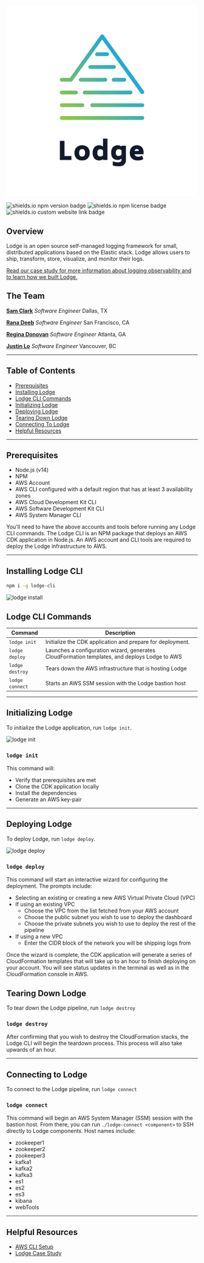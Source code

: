 ![lodge-logo](https://github.com/lodge-logging/Lodge-CLI/blob/main/img/Lodge_logo_color.png)

![shields.io npm version badge](https://img.shields.io/npm/v/lodge-cli)
![shields.io npm license badge](https://img.shields.io/npm/l/lodge-cli)
![shields.io custom website link badge](https://img.shields.io/static/v1?label=website&message=lodge-logging.github.io&color=blue)

## Overview

Lodge is an open source self-managed logging framework for small, distributed applications based on the Elastic stack. Lodge allows users to ship, transform, store, visualize, and monitor their logs.


[Read our case study for more information about logging observability and to learn how we built Lodge.](https://lodge-logging.github.io)

## The Team

**[Sam Clark](https://www.linkedin.com/in/sam-clark-0aa74390/)** _Software Engineer_ Dallas, TX

**[Rana Deeb](https://www.linkedin.com/in/rana-deeb/)** _Software Engineer_ San Francisco, CA

**[Regina Donovan](https://www.linkedin.com/in/regina-donovan-82242040/)** _Software Engineer_ Atlanta, GA

**[Justin Lo](https://www.linkedin.com/in/justinkevinheilo/)** _Software Engineer_ Vancouver, BC

---

## Table of Contents

- [Prerequisites](https://github.com/lodge-logging/Lodge-CLI#prerequisites)
- [Installing Lodge](https://github.com/lodge-logging/Lodge-CLI#installing-lodge)
- [Lodge CLI Commands](https://github.com/lodge-logging/Lodge-CLI#lodge-cli-commands)
- [Initializing Lodge](https://github.com/lodge-logging/Lodge-CLI#initializing-lodge)
- [Deploying Lodge](https://github.com/lodge-logging/Lodge-CLI#deploying-lodge)
- [Tearing Down Lodge](https://github.com/lodge-logging/Lodge-CLI#tearing-down-lodge)
- [Connecting To Lodge](https://github.com/lodge-logging/Lodge-CLI#connecting-to-lodge)
- [Helpful Resources](https://github.com/lodge-logging/Lodge-CLI#helpful-resources)

---

## Prerequisites

- Node.js (v14)
- NPM
- AWS Account
- AWS CLI configured with a default region that has at least 3 availability zones
- AWS Cloud Development Kit CLI
- AWS Software Development Kit CLI
- AWS System Manager CLI

You'll need to have the above accounts and tools before running any Lodge CLI commands. The Lodge CLI is an NPM package that deploys an AWS CDK application in Node.js. An AWS account and CLI tools are required to deploy the Lodge infrastructure to AWS.

---

## Installing Lodge CLI

```sh
npm i -g lodge-cli
```

![lodge install](https://github.com/lodge-logging/Lodge-CLI/blob/main/img/lodge-install.gif)

## Lodge CLI Commands

| Command                 | Description                                                                                                                                                            |
| ----------------------- | ---------------------------------------------------------------------------------------------------------------------------------------------------------------------- |
| `lodge init`         | Initialize the CDK application and prepare for deployment.                                                                               |
| `lodge deploy`       | Launches a configuration wizard, generates CloudFormation templates, and deploys Lodge to AWS |
| `lodge destroy`    | Tears down the AWS infrastructure that is hosting Lodge            |
| `lodge connect` | Starts an AWS SSM session with the Lodge bastion host                                                                                                                   |

---

## Initializing Lodge

To initialize the Lodge application, run `lodge init`.

![lodge init](https://github.com/lodge-logging/Lodge-CLI/blob/main//img/lodge-init.gif)

### `lodge init`

This command will:
- Verify that prerequisites are met
- Clone the CDK application locally
- Install the dependencies
- Generate an AWS key-pair 

---

## Deploying Lodge

To deploy Lodge, run `lodge deploy`.

![lodge deploy](https://github.com/lodge-logging/Lodge-CLI/blob/main//img/lodge-deploy.gif)

### `lodge deploy`

This command will start an interactive wizard for configuring the deployment. The prompts include:
- Selecting an existing or creating a new AWS Virtual Private Cloud (VPC)
- If using an existing VPC
  - Choose the VPC from the list fetched from your AWS account
  - Choose the public subnet you wish to use to deploy the dashboard
  - Choose the private subnets you wish to use to deploy the rest of the pipeline
- If using a new VPC
  - Enter the CIDR block of the network you will be shipping logs from

Once the wizard is complete, the CDK application will generate a series of CloudFormation templates that will take up to an hour to finish deploying on your account. You will see status updates in the terminal as well as in the CloudFormation console in AWS.

## Tearing Down Lodge

To tear down the Lodge pipeline, run `lodge destroy`

### `lodge destroy`

After confirming that you wish to destroy the CloudFormation stacks, the Lodge CLI will begin the teardown process. This process will also take upwards of an hour.

---

## Connecting to Lodge

To connect to the Lodge pipeline, run `lodge connect`

### `lodge connect`

This command will begin an AWS System Manager (SSM) session with the bastion host. From there, you can run `./lodge-connect <component>` to SSH directly to Lodge components. Host names include:
- zookeeper1
- zookeeper2
- zookeeper3
- kafka1
- kafka2
- kafka3
- es1
- es2
- es3
- kibana
- webTools

---

## Helpful Resources

- [AWS CLI Setup](https://docs.aws.amazon.com/cli/latest/userguide/cli-chap-welcome.html)
- [Lodge Case Study](https://lodge-logging.github.io)
